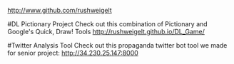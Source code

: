 <http://www.github.com/rushweigelt>

#DL Pictionary Project
Check out this combination of Pictionary and Google's Quick, Draw! Tools
<http://rushweigelt.github.io/DL_Game/>

#Twitter Analysis Tool
Check out this propaganda twitter bot tool we made for senior project:
<http://34.230.25.147:8000>
